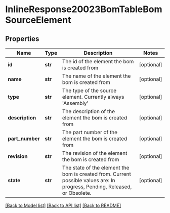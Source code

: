 # InlineResponse20023BomTableBomSourceElement

## Properties
Name | Type | Description | Notes
------------ | ------------- | ------------- | -------------
**id** | **str** | The id of the element the bom is created from | [optional] 
**name** | **str** | The name of the element the bom is created from | [optional] 
**type** | **str** | The type of the source element. Currently always             &#39;Assembly&#39; | [optional] 
**description** | **str** | The description of the element the bom is             created from | [optional] 
**part_number** | **str** | The part number of the element the bom is             created from | [optional] 
**revision** | **str** | The revision of the element the bom is             created from | [optional] 
**state** | **str** | The state of the element the bom is created             from. Current possible values are: In progress, Pending, Released, or Obsolete. | [optional] 

[[Back to Model list]](../README.md#documentation-for-models) [[Back to API list]](../README.md#documentation-for-api-endpoints) [[Back to README]](../README.md)


